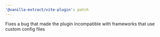 ```yaml
---
'@vanilla-extract/vite-plugin': patch
---
```


Fixes a bug that made the plugin incompatible with frameworks that use custom config files
